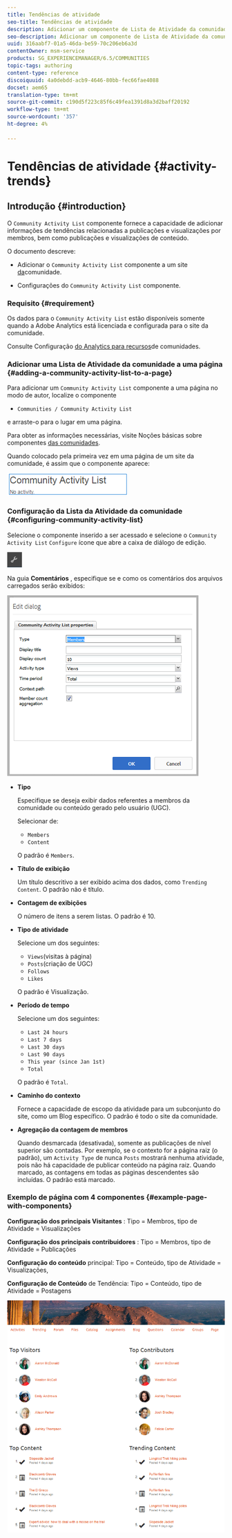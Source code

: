 ```yaml
---
title: Tendências de atividade
seo-title: Tendências de atividade
description: Adicionar um componente de Lista de Atividade da comunidade a uma página
seo-description: Adicionar um componente de Lista de Atividade da comunidade a uma página
uuid: 316aabf7-01a5-46da-be59-70c206eb6a3d
contentOwner: msm-service
products: SG_EXPERIENCEMANAGER/6.5/COMMUNITIES
topic-tags: authoring
content-type: reference
discoiquuid: 4a0debdd-acb9-4646-80bb-fec66fae4088
docset: aem65
translation-type: tm+mt
source-git-commit: c190d5f223c85f6c49fea1391d8a3d2baff20192
workflow-type: tm+mt
source-wordcount: '357'
ht-degree: 4%

---
```



# Tendências de atividade {#activity-trends}

## Introdução {#introduction}

O `Community Activity List` componente fornece a capacidade de adicionar informações de tendências relacionadas a publicações e visualizações por membros, bem como publicações e visualizações de conteúdo.

O documento descreve:

* Adicionar o `Community Activity List` componente a um site [da](/help/communities/overview.md#community-sites)comunidade.

* Configurações do `Community Activity List` componente.

### Requisito {#requirement}

Os dados para o `Community Activity List` estão disponíveis somente quando a Adobe Analytics está licenciada e configurada para o site da comunidade.

Consulte Configuração [do Analytics para recursos](/help/communities/analytics.md)de comunidades.

### Adicionar uma Lista de Atividade da comunidade a uma página {#adding-a-community-activity-list-to-a-page}

Para adicionar um `Community Activity List` componente a uma página no modo de autor, localize o componente

* `Communities / Community Activity List`

e arraste-o para o lugar em uma página.

Para obter as informações necessárias, visite Noções básicas sobre componentes [das comunidades](/help/communities/basics.md).

Quando colocado pela primeira vez em uma página de um site da comunidade, é assim que o componente aparece:

![atividade comunitária](assets/community-activity.png)

### Configuração da Lista da Atividade da comunidade  {#configuring-community-activity-list}

Selecione o componente inserido a ser acessado e selecione o `Community Activity List` `Configure` ícone que abre a caixa de diálogo de edição.

![configure](assets/configure-new.png)

Na guia **Comentários** , especifique se e como os comentários dos arquivos carregados serão exibidos:

![propriedades](assets/activity-list-properties.png)

* **Tipo**

   Especifique se deseja exibir dados referentes a membros da comunidade ou conteúdo gerado pelo usuário (UGC).

   Selecionar de:

   * `Members`
   * `Content`

   O padrão é `Members`.

* **Título de exibição**

   Um título descritivo a ser exibido acima dos dados, como `Trending Content`.
O padrão não é título.

* **Contagem de exibições**

   O número de itens a serem listas.
O padrão é 10.

* **Tipo de atividade**

   Selecione um dos seguintes:

   * `Views`(visitas à página)
   * `Posts`(criação de UGC)
   * `Follows`
   * `Likes`

   O padrão é Visualização.

* **Período de tempo**

   Selecione um dos seguintes:

   * `Last 24 hours`
   * `Last 7 days`
   * `Last 30 days`
   * `Last 90 days`
   * `This year (since Jan 1st)`
   * `Total`

   O padrão é `Total`.

* **Caminho do contexto**

   Fornece a capacidade de escopo da atividade para um subconjunto do site, como um Blog específico.
O padrão é todo o site da comunidade.

* **Agregação da contagem de membros**

   Quando desmarcada (desativada), somente as publicações de nível superior são contadas. Por exemplo, se o contexto for a página raiz (o padrão), um `Activity Type` de nunca `Posts` mostrará nenhuma atividade, pois não há capacidade de publicar conteúdo na página raiz. Quando marcado, as contagens em todas as páginas descendentes são incluídas.
O padrão está marcado.

### Exemplo de página com 4 componentes {#example-page-with-components}

**Configuração dos principais Visitantes** : Tipo = Membros, tipo de Atividade = Visualizações

**Configuração dos principais contribuidores** : Tipo = Membros, tipo de Atividade = Publicações

**Configuração do conteúdo** principal: Tipo = Conteúdo, tipo de Atividade = Visualizações,

**Configuração de Conteúdo** de Tendência: Tipo = Conteúdo, tipo de Atividade = Postagens

![componentes](assets/activity-list-components.png)

